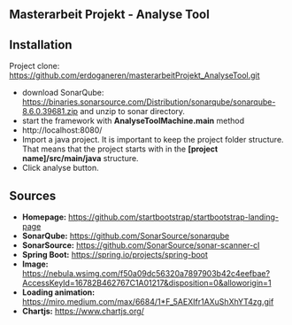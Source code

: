 ## Masterarbeit Projekt - Analyse Tool 

## Installation
Project clone: https://github.com/erdoganeren/masterarbeitProjekt_AnalyseTool.git
* download SonarQube: https://binaries.sonarsource.com/Distribution/sonarqube/sonarqube-8.6.0.39681.zip and unzip to sonar directory.
* start the framework with **AnalyseToolMachine.main** method
* http://localhost:8080/
* Import a java project. It is important to keep the project folder structure. That means that the project starts with in the **[project name]/src/main/java** structure.
* Click analyse button.

## Sources
* **Homepage:** https://github.com/startbootstrap/startbootstrap-landing-page
* **SonarQube:** https://github.com/SonarSource/sonarqube
* **SonarSource:** https://github.com/SonarSource/sonar-scanner-cl
* **Spring Boot:** https://spring.io/projects/spring-boot
* **Image:** https://nebula.wsimg.com/f50a09dc56320a7897903b42c4eefbae?AccessKeyId=16782B462767C1A01217&disposition=0&alloworigin=1
* **Loading animation:** https://miro.medium.com/max/6684/1*F_5AEXIfr1AXuShXhYT4zg.gif
* **Chartjs:** https://www.chartjs.org/

